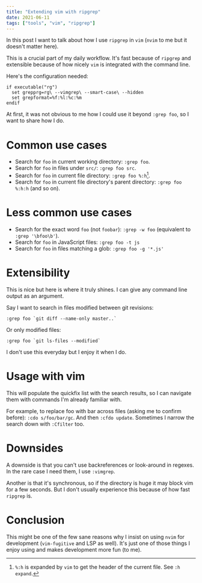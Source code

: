 ```yaml
---
title: "Extending vim with ripgrep"
date: 2021-06-11
tags: ["tools", "vim", "ripgrep"]
---
```


In this post I want to talk about how I use `ripgrep` in `vim` (`nvim` to me
but it doesn't matter here).

This is a crucial part of my daily workflow. It's fast because of `ripgrep` and
extensible because of how nicely `vim` is integrated with the command line.

Here's the configuration needed:

```vim
if executable("rg")
  set grepprg=rg\ --vimgrep\ --smart-case\ --hidden
  set grepformat=%f:%l:%c:%m
endif
```

At first, it was not obvious to me how I could use it beyond `:grep foo`, so I
want to share how I do.

# Common use cases

- Search for `foo` in current working directory: `:grep foo`.
- Search for `foo` in files under `src/`: `:grep foo src`.
- Search for `foo` in current file directory: `:grep foo %:h`[^1].
- Search for `foo` in current file directory's parent directory: `:grep foo
  %:h:h` (and so on).

# Less common use cases

- Search for the exact word `foo` (not `foobar`): `:grep -w foo` (equivalent to
  `:grep '\bfoo\b'`).
- Search for `foo` in JavaScript files: `:grep foo -t js`
- Search for `foo` in files matching a glob: `:grep foo -g '*.js'`

# Extensibility

This is nice but here is where it truly shines. I can give any command line
output as an argument.

Say I want to search in files modified between git revisions:

```
:grep foo `git diff --name-only master..`
```

Or only modified files:

```
:grep foo `git ls-files --modified`
```

I don't use this everyday but I enjoy it when I do.

# Usage with vim

This will populate the quickfix list with the search results, so I can navigate
them with commands I'm already familiar with.

For example, to replace foo with bar across files (asking me to confirm
before): `:cdo s/foo/bar/gc`. And then `:cfdo update`. Sometimes I narrow the
search down with `:Cfilter` too.

# Downsides

A downside is that you can't use backreferences or look-around in
regexes. In the rare case I need them, I use `:vimgrep`.

Another is that it's synchronous, so if the directory is huge it may block vim
for a few seconds. But I don't usually experience this because of how fast
`ripgrep` is.

# Conclusion

This might be one of the few sane reasons why I insist on using `nvim` for
development (`vim-fugitive` and LSP as well). It's just one of those things I
enjoy using and makes development more fun (to me).

[^1]: `%:h` is expanded by `vim` to get the header of the current file. See `:h
expand`.
